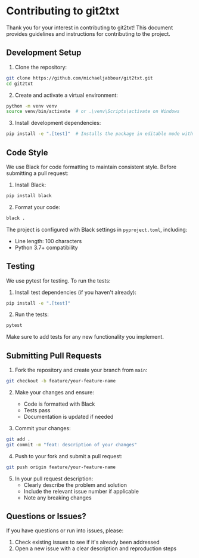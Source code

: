 # Contributing to git2txt

Thank you for your interest in contributing to git2txt! This document provides guidelines and instructions for contributing to the project.

## Development Setup

1. Clone the repository:
```bash
git clone https://github.com/michaeljabbour/git2txt.git
cd git2txt
```

2. Create and activate a virtual environment:
```bash
python -m venv venv
source venv/bin/activate  # or .\venv\Scripts\activate on Windows
```

3. Install development dependencies:
```bash
pip install -e ".[test]"  # Installs the package in editable mode with test dependencies
```

## Code Style

We use Black for code formatting to maintain consistent style. Before submitting a pull request:

1. Install Black:
```bash
pip install black
```

2. Format your code:
```bash
black .
```

The project is configured with Black settings in `pyproject.toml`, including:
- Line length: 100 characters
- Python 3.7+ compatibility

## Testing

We use pytest for testing. To run the tests:

1. Install test dependencies (if you haven't already):
```bash
pip install -e ".[test]"
```

2. Run the tests:
```bash
pytest
```

Make sure to add tests for any new functionality you implement.

## Submitting Pull Requests

1. Fork the repository and create your branch from `main`:
```bash
git checkout -b feature/your-feature-name
```

2. Make your changes and ensure:
   - Code is formatted with Black
   - Tests pass
   - Documentation is updated if needed

3. Commit your changes:
```bash
git add .
git commit -m "feat: description of your changes"
```

4. Push to your fork and submit a pull request:
```bash
git push origin feature/your-feature-name
```

5. In your pull request description:
   - Clearly describe the problem and solution
   - Include the relevant issue number if applicable
   - Note any breaking changes

## Questions or Issues?

If you have questions or run into issues, please:
1. Check existing issues to see if it's already been addressed
2. Open a new issue with a clear description and reproduction steps
